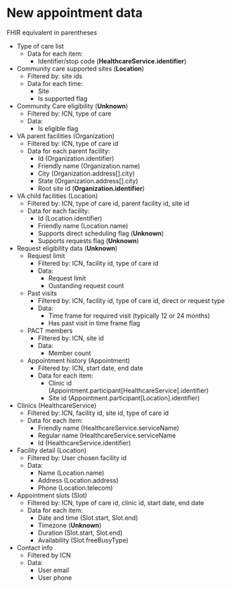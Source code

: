 # New appointment data

FHIR equivalent in parentheses

- Type of care list
   - Data for each item:
      - Identifier/stop code (**HealthcareService.identifier**)
- Community care supported sites (**Location**)
   - Filtered by: site ids
   - Data for each time:
      - Site
      - Is supported flag
- Community Care eligibility (**Unknown**)
   - Filtered by: ICN, type of care
   - Data:
      - Is eligible flag
- VA parent facilities (Organization)
   - Filtered by: ICN, type of care id
   - Data for each parent facility:
      - Id (Organization.identifier)
      - Friendly name (Organization.name)
      - City (Organization.address[].city)
      - State (Organization.address[].city)
      - Root site id (**Organization.identifier**)
- VA child facilities (Location)
   - Filtered by: ICN, type of care id, parent facility id, site id
   - Data for each facility:
      - Id (Location.identifier)
      - Friendly name (Location.name)
      - Supports direct scheduling flag (**Unknown**)
      - Supports requests flag (**Unknown**)
- Request eligibility data (**Unknown**)
   - Request limit
      - Filtered by: ICN, facility id, type of care id
      - Data:
         - Request limit
         - Oustanding request count
   - Past visits
      - Filtered by: ICN, facility id, type of care id, direct or request type
      - Data:
         - Time frame for required visit (typically 12 or 24 months)
         - Has past visit in time frame flag
   - PACT members
      - Filtered by: ICN, site id
      - Data:
         - Member count
   - Appointment history (Appointment)
      - Filtered by: ICN, start date, end date
      - Data for each item:
         - Clinic id (Appointment.participant[HealthcareService].identifier)
         - Site id (Appointment.participant[Location].identifier)
- Clinics (HealthcareService)
   - Filtered by: ICN, facility id, site id, type of care id
   - Data for each item:
      - Friendly name (HealthcareService.serviceName)
      - Regular name (HealthcareService.serviceName
      - Id (HealthcareService.identifier)
- Facility detail (Location)
   - Filtered by: User chosen facility id
   - Data:
      - Name (Location.name)
      - Address (Location.address)
      - Phone (Location.telecom)
- Appointment slots (Slot)
   - Filtered by: ICN, type of care id, clinic id, start date, end date
   - Data for each item:
      - Date and time (Slot.start, Slot.end)
      - Timezone (**Unknown**)
      - Duration (Slot.start, Slot.end)
      - Availability (Slot.freeBusyType)
- Contact info
   - Filtered by ICN
   - Data:
      - User email
      - User phone
